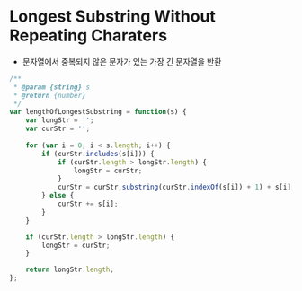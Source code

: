 # Longest Substring Without Repeating Charaters

- 문자열에서 중복되지 않은 문자가 있는 가장 긴 문자열을 반환

```javascript
/**
 * @param {string} s
 * @return {number}
 */
var lengthOfLongestSubstring = function(s) {
    var longStr = '';
    var curStr = '';
    
    for (var i = 0; i < s.length; i++) {
        if (curStr.includes(s[i])) {
            if (curStr.length > longStr.length) {
                longStr = curStr;
            }
            curStr = curStr.substring(curStr.indexOf(s[i]) + 1) + s[i];
        } else {
            curStr += s[i];
        }
    }

    if (curStr.length > longStr.length) {
        longStr = curStr;
    }

    return longStr.length;
};
```

